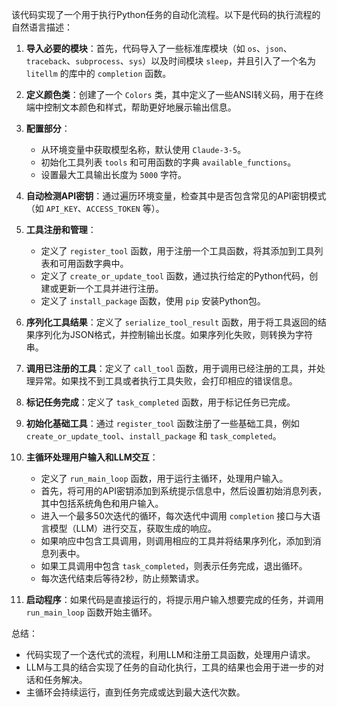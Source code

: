 该代码实现了一个用于执行Python任务的自动化流程。以下是代码的执行流程的自然语言描述：

1. **导入必要的模块**：首先，代码导入了一些标准库模块（如 `os`、`json`、`traceback`、`subprocess`、`sys`）以及时间模块 `sleep`，并且引入了一个名为 `litellm` 的库中的 `completion` 函数。

2. **定义颜色类**：创建了一个 `Colors` 类，其中定义了一些ANSI转义码，用于在终端中控制文本颜色和样式，帮助更好地展示输出信息。

3. **配置部分**：
   - 从环境变量中获取模型名称，默认使用 `Claude-3-5`。
   - 初始化工具列表 `tools` 和可用函数的字典 `available_functions`。
   - 设置最大工具输出长度为 `5000` 字符。

4. **自动检测API密钥**：通过遍历环境变量，检查其中是否包含常见的API密钥模式（如 `API_KEY`、`ACCESS_TOKEN` 等）。

5. **工具注册和管理**：
   - 定义了 `register_tool` 函数，用于注册一个工具函数，将其添加到工具列表和可用函数字典中。
   - 定义了 `create_or_update_tool` 函数，通过执行给定的Python代码，创建或更新一个工具并进行注册。
   - 定义了 `install_package` 函数，使用 `pip` 安装Python包。

6. **序列化工具结果**：定义了 `serialize_tool_result` 函数，用于将工具返回的结果序列化为JSON格式，并控制输出长度。如果序列化失败，则转换为字符串。

7. **调用已注册的工具**：定义了 `call_tool` 函数，用于调用已经注册的工具，并处理异常。如果找不到工具或者执行工具失败，会打印相应的错误信息。

8. **标记任务完成**：定义了 `task_completed` 函数，用于标记任务已完成。

9. **初始化基础工具**：通过 `register_tool` 函数注册了一些基础工具，例如 `create_or_update_tool`、`install_package` 和 `task_completed`。

10. **主循环处理用户输入和LLM交互**：
    - 定义了 `run_main_loop` 函数，用于运行主循环，处理用户输入。
    - 首先，将可用的API密钥添加到系统提示信息中，然后设置初始消息列表，其中包括系统角色和用户输入。
    - 进入一个最多50次迭代的循环，每次迭代中调用 `completion` 接口与大语言模型（LLM）进行交互，获取生成的响应。
    - 如果响应中包含工具调用，则调用相应的工具并将结果序列化，添加到消息列表中。
    - 如果工具调用中包含 `task_completed`，则表示任务完成，退出循环。
    - 每次迭代结束后等待2秒，防止频繁请求。

11. **启动程序**：如果代码是直接运行的，将提示用户输入想要完成的任务，并调用 `run_main_loop` 函数开始主循环。

总结：
- 代码实现了一个迭代式的流程，利用LLM和注册工具函数，处理用户请求。
- LLM与工具的结合实现了任务的自动化执行，工具的结果也会用于进一步的对话和任务解决。
- 主循环会持续运行，直到任务完成或达到最大迭代次数。